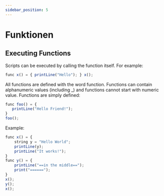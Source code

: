 ```yaml
---
sidebar_position: 5
---
```


# Funktionen

## Executing Functions

Scripts can be executed by calling the function itself. For example:
```jsx
func x() = { printLine("Hello"); } x();
```

All functions are defined with the word function. Functions can contain alphanumeric values (including _) and functions cannot start with numeric value. Functions are simply defined:

```jsx
func foo() = {
   printLine("Hello Friend!");
}
foo();
```

Example:

```jsx
func x() = {
    string y = "Hello World";
    printLine(y);
    printLine("It works!");
}
func y() = {
    printLine("==in the middle==");
    print("======");
}
x();
y();
x();

```